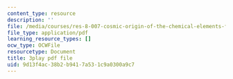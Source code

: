 ```yaml
---
content_type: resource
description: ''
file: /media/courses/res-8-007-cosmic-origin-of-the-chemical-elements-fall-2019/9d13f4ac38b2b9417a531c9a0300a9c7_8FtCg_bbdW0.pdf
file_type: application/pdf
learning_resource_types: []
ocw_type: OCWFile
resourcetype: Document
title: 3play pdf file
uid: 9d13f4ac-38b2-b941-7a53-1c9a0300a9c7
---
```

